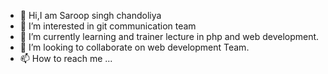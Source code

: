 - 👋 Hi,I am Saroop singh chandoliya  
- 👀 I’m interested in git communication team
- 🌱 I’m currently learning and trainer lecture in php and web development.
- 💞️ I’m looking to collaborate on web development Team.
- 📫 How to reach me ...

<!---
chandoliysa/chandoliysa is a ✨ special ✨ repository because its `README.md` (this file) appears on your GitHub profile.
You can click the Preview link to take a look at your changes.
--->

